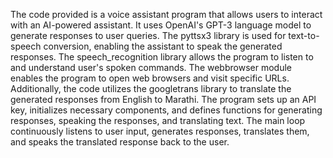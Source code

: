 The code provided is a voice assistant program that allows users to interact with an AI-powered assistant.
It uses OpenAI's GPT-3 language model to generate responses to user queries. The pyttsx3 library is used for
text-to-speech conversion, enabling the assistant to speak the generated responses. The speech_recognition library
allows the program to listen to and understand user's spoken commands. The webbrowser module enables the program
to open web browsers and visit specific URLs. Additionally, the code utilizes the googletrans library to translate
the generated responses from English to Marathi. The program sets up an API key, initializes necessary components,
and defines functions for generating responses, speaking the responses, and translating text.
The main loop continuously listens to user input, generates responses, translates them, and speaks the translated
response back to the user.
